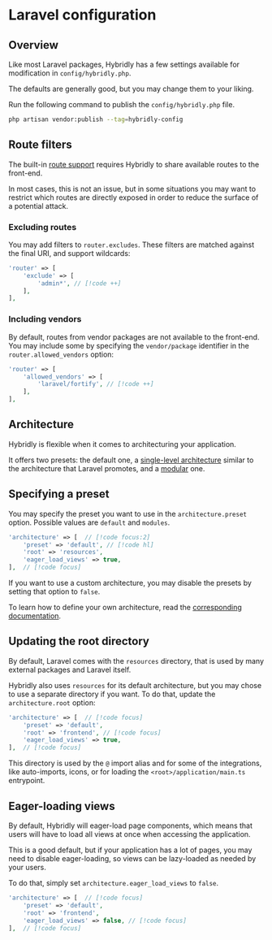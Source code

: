 # Laravel configuration

## Overview

Like most Laravel packages, Hybridly has a few settings available for modification in `config/hybridly.php`.

The defaults are generally good, but you may change them to your liking.

Run the following command to publish the `config/hybridly.php` file.

```bash
php artisan vendor:publish --tag=hybridly-config
```

## Route filters

The built-in [route support](../api/utils/route.md) requires Hybridly to share available routes to the front-end.

In most cases, this is not an issue, but in some situations you may want to restrict which routes are directly exposed in order to reduce the surface of a potential attack.

### Excluding routes

You may add filters to `router.excludes`. These filters are matched against the final URI, and support wildcards:

```php
'router' => [
    'exclude' => [
        'admin*', // [!code ++]
    ],
],
```

### Including vendors

By default, routes from vendor packages are not available to the front-end. You may include some by specifying the `vendor/package` identifier in the `router.allowed_vendors` option:

```php
'router' => [
    'allowed_vendors' => [
        'laravel/fortify', // [!code ++]
    ],
],
```

## Architecture

Hybridly is flexible when it comes to architecturing your application. 

It offers two presets: the default one, a [single-level architecture](../guide/architecture.md#single-level) similar to the architecture that Laravel promotes, and a [modular](../guide/architecture.md#modular) one.

## Specifying a preset

You may specify the preset you want to use in the `architecture.preset` option. Possible values are `default` and `modules`.

```php
'architecture' => [  // [!code focus:2]
    'preset' => 'default', // [!code hl]
    'root' => 'resources', 
    'eager_load_views' => true,
],  // [!code focus]
```

If you want to use a custom architecture, you may disable the presets by setting that option to `false`. 

To learn how to define your own architecture, read the [corresponding documentation](../guide/architecture.html#custom).

## Updating the root directory

By default, Laravel comes with the `resources` directory, that is used by many external packages and Laravel itself. 

Hybridly also uses `resources` for its default architecture, but you may chose to use a separate directory if you want. To do that, update the `architecture.root` option:

```php
'architecture' => [  // [!code focus]
    'preset' => 'default',
    'root' => 'frontend', // [!code focus] 
    'eager_load_views' => true,
],  // [!code focus]
```

This directory is used by the `@` import alias and for some of the integrations, like auto-imports, icons, or for loading the `<root>/application/main.ts` entrypoint.

## Eager-loading views

By default, Hybridly will eager-load page components, which means that users will have to load all views at once when accessing the application.

This is a good default, but if your application has a lot of pages, you may need to disable eager-loading, so views can be lazy-loaded as needed by your users.

To do that, simply set `architecture.eager_load_views` to `false`.

```php
'architecture' => [  // [!code focus]
    'preset' => 'default',
    'root' => 'frontend',
    'eager_load_views' => false, // [!code focus] 
],  // [!code focus]
```
